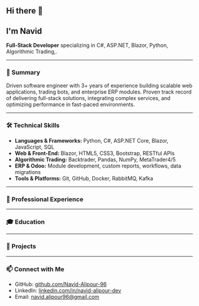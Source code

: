 ## Hi there 👋

## I'm Navid

**Full-Stack Developer** specializing in C#, ASP.NET, Blazor, Python, Algorithmic Trading,.

---

### 📄 Summary

Driven software engineer with 3+ years of experience building scalable web applications, trading bots, and enterprise ERP modules. Proven track record of delivering full-stack solutions, integrating complex services, and optimizing performance in fast-paced environments.

---

### 🛠️ Technical Skills

* **Languages & Frameworks:** Python, C#, ASP.NET Core, Blazor, JavaScript, SQL
* **Web & Front-End:** Blazor, HTML5, CSS3, Bootstrap, RESTful APIs
* **Algorithmic Trading:** Backtrader, Pandas, NumPy, MetaTrader4/5
* **ERP & Odoo:** Module development, custom reports, workflows, data migrations
* **Tools & Platforms:** Git, GitHub, Docker, RabbitMQ, Kafka

---

### 💼 Professional Experience


---

### 🎓 Education


---

### 📂 Projects


---

### 📫 Connect with Me

* GitHub: [github.com/Navid-Alipour-96](/Navid-Alipour-96)
* LinkedIn: [linkedin.com/in/navid-alipour-dev](www.linkedin.com/in/navid-alipour-dev)
* Email: [navid.alipour96@gmail.com](mailto:navid.alipour96@gmail.com)

<!--
**Navid-Alipour-96/Navid-Alipour-96** is a ✨ _special_ ✨ repository because its `README.md` (this file) appears on your GitHub profile.

Here are some ideas to get you started:

- 🔭 I’m currently working on ...
- 🌱 I’m currently learning ...
- 👯 I’m looking to collaborate on ...
- 🤔 I’m looking for help with ...
- 💬 Ask me about ...
- 📫 How to reach me: ...
- 😄 Pronouns: ...
- ⚡ Fun fact: ...
-->
